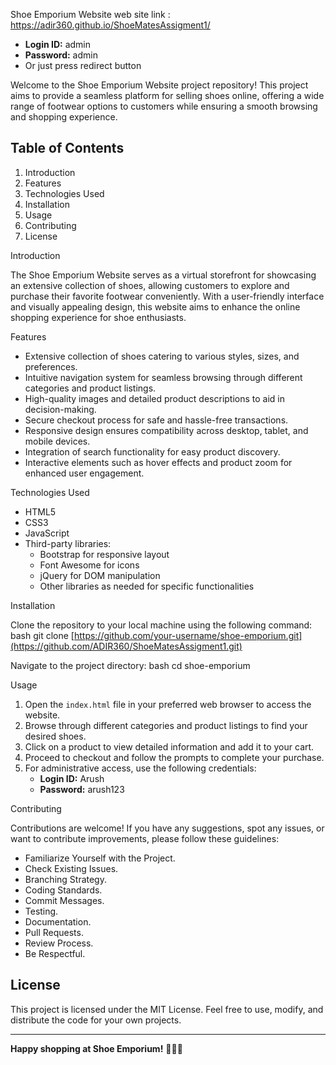 Shoe Emporium Website
web site link : https://adir360.github.io/ShoeMatesAssigment1/
   - **Login ID:** admin
   - **Password:** admin
   - Or just press redirect button

Welcome to the Shoe Emporium Website project repository! This project aims to provide a seamless platform for selling shoes online, offering a wide range of footwear options to customers while ensuring a smooth browsing and shopping experience.

## Table of Contents

1. Introduction
2. Features
3. Technologies Used
4. Installation
5. Usage
6. Contributing
7. License

Introduction

The Shoe Emporium Website serves as a virtual storefront for showcasing an extensive collection of shoes, allowing customers to explore and purchase their favorite footwear conveniently. With a user-friendly interface and visually appealing design, this website aims to enhance the online shopping experience for shoe enthusiasts.

 Features

- Extensive collection of shoes catering to various styles, sizes, and preferences.
- Intuitive navigation system for seamless browsing through different categories and product listings.
- High-quality images and detailed product descriptions to aid in decision-making.
- Secure checkout process for safe and hassle-free transactions.
- Responsive design ensures compatibility across desktop, tablet, and mobile devices.
- Integration of search functionality for easy product discovery.
- Interactive elements such as hover effects and product zoom for enhanced user engagement.

 Technologies Used

- HTML5
- CSS3
- JavaScript
- Third-party libraries:
  - Bootstrap for responsive layout
  - Font Awesome for icons
  - jQuery for DOM manipulation
  - Other libraries as needed for specific functionalities

Installation

Clone the repository to your local machine using the following command:
bash
git clone [https://github.com/your-username/shoe-emporium.git](https://github.com/ADIR360/ShoeMatesAssigment1.git)


Navigate to the project directory:
bash
cd shoe-emporium


 Usage

1. Open the `index.html` file in your preferred web browser to access the website.
2. Browse through different categories and product listings to find your desired shoes.
3. Click on a product to view detailed information and add it to your cart.
4. Proceed to checkout and follow the prompts to complete your purchase.
5. For administrative access, use the following credentials:
   - **Login ID:** Arush
   - **Password:** arush123

 Contributing

Contributions are welcome! If you have any suggestions, spot any issues, or want to contribute improvements, please follow these guidelines:

- Familiarize Yourself with the Project.
- Check Existing Issues.
- Branching Strategy.
- Coding Standards.
- Commit Messages.
- Testing.
- Documentation.
- Pull Requests.
- Review Process.
- Be Respectful.

## License

This project is licensed under the MIT License. Feel free to use, modify, and distribute the code for your own projects.

---

**Happy shopping at Shoe Emporium!** 🥿👞👟
